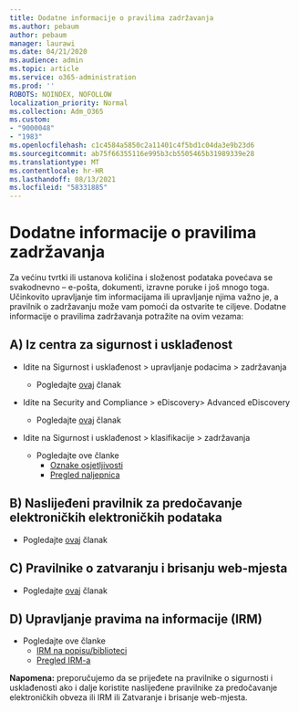 ```yaml
---
title: Dodatne informacije o pravilima zadržavanja
ms.author: pebaum
author: pebaum
manager: laurawi
ms.date: 04/21/2020
ms.audience: admin
ms.topic: article
ms.service: o365-administration
ms.prod: ''
ROBOTS: NOINDEX, NOFOLLOW
localization_priority: Normal
ms.collection: Adm_O365
ms.custom:
- "9000048"
- "1983"
ms.openlocfilehash: c1c4584a5850c2a11401c4f5bd1c04da3e9b23d6
ms.sourcegitcommit: ab75f66355116e995b3cb5505465b31989339e28
ms.translationtype: MT
ms.contentlocale: hr-HR
ms.lasthandoff: 08/13/2021
ms.locfileid: "58331885"
---
```

# <a name="more-info-about-retention-policies"></a>Dodatne informacije o pravilima zadržavanja

Za većinu tvrtki ili ustanova količina i složenost podataka povećava se svakodnevno – e-pošta, dokumenti, izravne poruke i još mnogo toga. Učinkovito upravljanje tim informacijama ili upravljanje njima važno je, a pravilnik o zadržavanju može vam pomoći da ostvarite te ciljeve. Dodatne informacije o pravilima zadržavanja potražite na ovim vezama:

## <a name="a-from-security-and-compliance-center"></a>A) Iz centra za sigurnost i usklađenost

- Idite na Sigurnost i usklađenost > upravljanje podacima > zadržavanja
  - Pogledajte [ovaj](https://docs.microsoft.com/microsoft-365/compliance/retention-policies) članak

- Idite na Security and Compliance > eDiscovery> Advanced eDiscovery 
  - Pogledajte [ovaj](https://docs.microsoft.com/microsoft-365/compliance/ediscovery-cases) članak

- Idite na Sigurnost i usklađenost > klasifikacije > zadržavanja
  - Pogledajte ove članke
    - [Oznake osjetljivosti](https://docs.microsoft.com/microsoft-365/compliance/sensitivity-labels)
    - [Pregled naljepnica](https://docs.microsoft.com/microsoft-365/compliance/labels)

## <a name="b-legacy-ediscovery-policies"></a>B) Naslijeđeni pravilnik za predočavanje elektroničkih elektroničkih podataka

- Pogledajte [ovaj](https://support.office.com/article/Set-up-an-eDiscovery-Center-in-SharePoint-Online-A18F8975-AA7F-43B4-A7D6-001D14744D8E) članak

## <a name="c-site-closure-and-deletion-policies"></a>C) Pravilnike o zatvaranju i brisanju web-mjesta

- Pogledajte [ovaj](https://support.office.com/article/Use-policies-for-site-closure-and-deletion-A8280D82-27FD-48C5-9ADF-8A5431208BA5) članak  

## <a name="d-information-rights-management-irm"></a>D) Upravljanje pravima na informacije (IRM)

- Pogledajte ove članke
  - [IRM na popisu/biblioteci](https://support.office.com/article/apply-information-rights-management-to-a-list-or-library-3bdb5c4e-94fc-4741-b02f-4e7cc3c54aa1)
  - [Pregled IRM-a](https://support.office.com/article/create-and-apply-information-management-policies-eb501fe9-2ef6-4150-945a-65a6451ee9e9)

**Napomena:** preporučujemo da se prijeđete na pravilnike o sigurnosti i usklađenosti ako i dalje koristite naslijeđene pravilnike za predočavanje elektroničkih obveza ili IRM ili Zatvaranje i brisanje web-mjesta.
